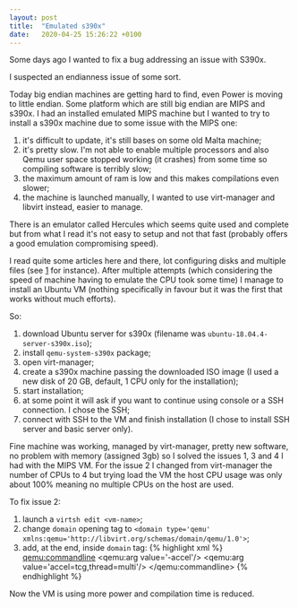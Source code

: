```yaml
---
layout: post
title:  "Emulated s390x"
date:   2020-04-25 15:26:22 +0100
---
```


Some days ago I wanted to fix a bug addressing an issue with S390x.

I suspected an endianness issue of some sort.

Today big endian machines are getting hard to find, even Power is
moving to little endian. Some platform which are still big endian are
MIPS and s390x. I had an installed emulated MIPS machine but I wanted
to try to install a s390x machine due to some issue with the MIPS one:
1. it's difficult to update, it's still bases on some old Malta
   machine;
2. it's pretty slow. I'm not able to enable multiple processors and
   also Qemu user space stopped working (it crashes) from some time
   so compiling software is terribly slow;
3. the maximum amount of ram is low and this makes compilations even
   slower;
4. the machine is launched manually, I wanted to use virt-manager
   and libvirt instead, easier to manage.

There is an emulator called Hercules which seems quite used and
complete but from what I read it's not easy to setup and not that fast
(probably offers a good emulation compromising speed).

I read quite some articles here and there, lot configuring disks and
multiple files (see [1] for instance).
After multiple attempts (which considering the speed of machine having
to emulate the CPU took some time) I manage to install an Ubuntu VM
(nothing specifically in favour but it was the first that works
without much efforts).

So:
1. download Ubuntu server for s390x (filename was
   `ubuntu-18.04.4-server-s390x.iso`);
2. install `qemu-system-s390x` package;
3. open virt-manager;
4. create a s390x machine passing the downloaded ISO image (I used a
   new disk of 20 GB, default, 1 CPU only for the installation);
5. start installation;
6. at some point it will ask if you want to continue using console or
   a SSH connection. I chose the SSH;
7. connect with SSH to the VM and finish installation (I chose to
   install SSH server and basic server only). 

Fine machine was working, managed by virt-manager, pretty new
software, no problem with memory (assigned 3gb) so I solved the issues
1, 3 and 4 I had with the MIPS VM.
For the issue 2 I changed from virt-manager the number of CPUs to 4
but trying load the VM the host CPU usage was only about 100% meaning
no multiple CPUs on the host are used.

To fix issue 2:
1. launch a `virtsh edit <vm-name>`;
2. change `domain` opening tag to `<domain type='qemu'
   xmlns:qemu='http://libvirt.org/schemas/domain/qemu/1.0'>`;
3. add, at the end, inside `domain` tag:
{% highlight xml %}
  <qemu:commandline>
    <qemu:arg value='-accel'/>
    <qemu:arg value='accel=tcg,thread=multi'/>
  </qemu:commandline>
{% endhighlight %}

Now the VM is using more power and compilation time is reduced.

[1]: https://astr0baby.wordpress.com/2018/06/03/installing-ubuntu-18-04-server-s390x-in-hercules-mainframe-simulator/
